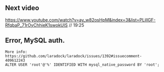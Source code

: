 ## Next video

https://www.youtube.com/watch?v=ay_w82osHpM&index=3&list=PLillGF-RfqbaP_71rOyChhjeK1swokUIS // 19:25

## Error, MySQL auth.

```
More info: https://github.com/laradock/laradock/issues/1392#issuecomment-409612243
ALTER USER 'root'@'%' IDENTIFIED WITH mysql_native_password BY 'root';
```
